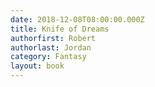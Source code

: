 ```yaml
---
date: 2018-12-08T08:00:00.000Z
title: Knife of Dreams
authorfirst: Robert
authorlast: Jordan
category: Fantasy
layout: book
---
```


